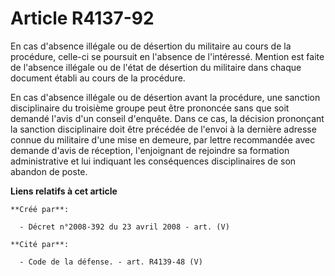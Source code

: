 # Article R4137-92

En cas d'absence illégale ou de désertion du militaire au cours de la procédure, celle-ci se poursuit en l'absence de
l'intéressé. Mention est faite de l'absence illégale ou de l'état de désertion du militaire dans chaque document établi au
cours de la procédure.

En cas d'absence illégale ou de désertion avant la procédure, une sanction disciplinaire du troisième groupe peut être
prononcée sans que soit demandé l'avis d'un conseil d'enquête. Dans ce cas, la décision prononçant la sanction disciplinaire
doit être précédée de l'envoi à la dernière adresse connue du militaire d'une mise en demeure, par lettre recommandée avec
demande d'avis de réception, l'enjoignant de rejoindre sa formation administrative et lui indiquant les conséquences
disciplinaires de son abandon de poste.

**Liens relatifs à cet article**

	**Créé par**:

	  - Décret n°2008-392 du 23 avril 2008 - art. (V)

	**Cité par**:

	  - Code de la défense. - art. R4139-48 (V)
